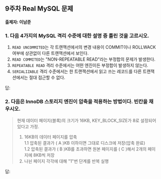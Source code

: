 ## 9주차 Real MySQL 문제
#### 출제자: 이남준

### 1. 다음 4가지의 MySQL 격리 수준에 대한 설명 중 틀린 것을 고르시오.
1. `READ UNCOMMITED`는 각 트랜잭션에서의 변경 내용이 COMMIT이나 ROLLWACK 여부에 상관없이 다른 트랜잭션에서 보인다.
2. `READ COMMITED`는 "NON-REPEATABLE READ"라는 부정합의 문제가 발생한다.
3. `REPEATABLE READ` 격리 수준에서는 어떤 엔진이든 부정합이 발생하지 않는다.
4. `SERIALIZABLE` 격리 수준에서는 한 트랜잭션에서 읽고 쓰는 레코드를 다른 트랜잭션에서는 절대 접근할 수 없다.

답: 

### 2. 다음은 InnoDB 스토리지 엔진이 압축을 적용하는 방법이다. 빈칸을 채우시오.
> 현재 데이터 페이지(블록)의 크기가 16KB, KEY_BLOCK_SIZE가 8로 설정되어있다고 가정.
> 1. 16KB의 데이터 페이지를 압축<br>
> 1.1 압축된 결과가 ( A )KB 이하이면 그대로 디스크에 저장(압축 완료)<br>
> 1.2 압축된 결과가 ( B )KB를 초과하면 원본 페이지를 ( C )해서 2개의 페이지에 8KB씩 저장<br>
> 2. 나뉜 페이지 각각에 대해 "1"번 단계를 반복 실행


답: 